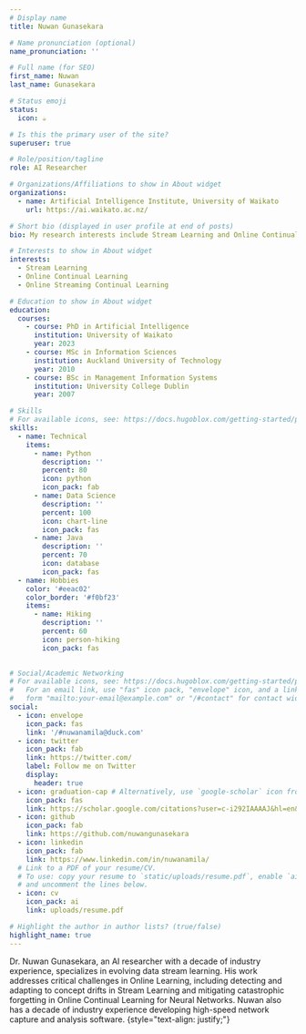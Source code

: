 ```yaml
---
# Display name
title: Nuwan Gunasekara

# Name pronunciation (optional)
name_pronunciation: ''

# Full name (for SEO)
first_name: Nuwan
last_name: Gunasekara

# Status emoji
status:
  icon: ☕️

# Is this the primary user of the site?
superuser: true

# Role/position/tagline
role: AI Researcher

# Organizations/Affiliations to show in About widget
organizations:
  - name: Artificial Intelligence Institute, University of Waikato
    url: https://ai.waikato.ac.nz/

# Short bio (displayed in user profile at end of posts)
bio: My research interests include Stream Learning and Online Continual Learning.

# Interests to show in About widget
interests:
  - Stream Learning
  - Online Continual Learning
  - Online Streaming Continual Learning

# Education to show in About widget
education:
  courses:
    - course: PhD in Artificial Intelligence
      institution: University of Waikato
      year: 2023
    - course: MSc in Information Sciences
      institution: Auckland University of Technology
      year: 2010
    - course: BSc in Management Information Systems
      institution: University College Dublin
      year: 2007

# Skills
# For available icons, see: https://docs.hugoblox.com/getting-started/page-builder/#icons
skills:
  - name: Technical
    items:
      - name: Python
        description: ''
        percent: 80
        icon: python
        icon_pack: fab
      - name: Data Science
        description: ''
        percent: 100
        icon: chart-line
        icon_pack: fas
      - name: Java
        description: ''
        percent: 70
        icon: database
        icon_pack: fas
  - name: Hobbies
    color: '#eeac02'
    color_border: '#f0bf23'
    items:
      - name: Hiking
        description: ''
        percent: 60
        icon: person-hiking
        icon_pack: fas
    

# Social/Academic Networking
# For available icons, see: https://docs.hugoblox.com/getting-started/page-builder/#icons
#   For an email link, use "fas" icon pack, "envelope" icon, and a link in the
#   form "mailto:your-email@example.com" or "/#contact" for contact widget.
social:
  - icon: envelope
    icon_pack: fas
    link: '/#nuwanamila@duck.com'
  - icon: twitter
    icon_pack: fab
    link: https://twitter.com/
    label: Follow me on Twitter
    display:
      header: true
  - icon: graduation-cap # Alternatively, use `google-scholar` icon from `ai` icon pack
    icon_pack: fas
    link: https://scholar.google.com/citations?user=c-i292IAAAAJ&hl=en&oi=ao
  - icon: github
    icon_pack: fab
    link: https://github.com/nuwangunasekara
  - icon: linkedin
    icon_pack: fab
    link: https://www.linkedin.com/in/nuwanamila/
  # Link to a PDF of your resume/CV.
  # To use: copy your resume to `static/uploads/resume.pdf`, enable `ai` icons in `params.yaml`,
  # and uncomment the lines below.
  - icon: cv
    icon_pack: ai
    link: uploads/resume.pdf

# Highlight the author in author lists? (true/false)
highlight_name: true
---
```


Dr. Nuwan Gunasekara, an AI researcher with a decade of industry experience, specializes in evolving data stream learning. His work addresses critical challenges in Online Learning, including detecting and adapting to concept drifts in Stream Learning and mitigating catastrophic forgetting in Online Continual Learning for Neural Networks. Nuwan also has a decade of industry experience developing high-speed network capture and analysis software.
{style="text-align: justify;"}
